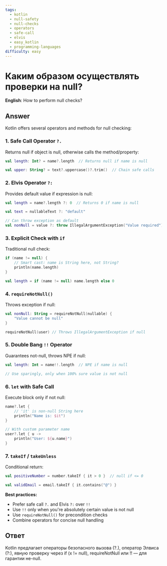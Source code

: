 ```yaml
---
tags:
  - kotlin
  - null-safety
  - null-checks
  - operators
  - safe-call
  - elvis
  - easy_kotlin
  - programming-languages
difficulty: easy
---
```


# Каким образом осуществлять проверки на null?

**English**: How to perform null checks?

## Answer

Kotlin offers several operators and methods for null checking:

### 1. Safe Call Operator `?.`

Returns null if object is null, otherwise calls the method/property:

```kotlin
val length: Int? = name?.length  // Returns null if name is null

val upper: String? = text?.uppercase()?.trim()  // Chain safe calls
```

### 2. Elvis Operator `?:`

Provides default value if expression is null:

```kotlin
val length = name?.length ?: 0  // Returns 0 if name is null

val text = nullableText ?: "default"

// Can throw exception as default
val nonNull = value ?: throw IllegalArgumentException("Value required")
```

### 3. Explicit Check with `if`

Traditional null check:

```kotlin
if (name != null) {
    // Smart cast: name is String here, not String?
    println(name.length)
}

val length = if (name != null) name.length else 0
```

### 4. `requireNotNull()`

Throws exception if null:

```kotlin
val nonNull: String = requireNotNull(nullable) {
    "Value cannot be null"
}

requireNotNull(user) // Throws IllegalArgumentException if null
```

### 5. Double Bang `!!` Operator

Guarantees not-null, throws NPE if null:

```kotlin
val length: Int = name!!.length  // NPE if name is null

// Use sparingly, only when 100% sure value is not null
```

### 6. `let` with Safe Call

Execute block only if not null:

```kotlin
name?.let {
    // 'it' is non-null String here
    println("Name is: $it")
}

// With custom parameter name
user?.let { u ->
    println("User: ${u.name}")
}
```

### 7. `takeIf` / `takeUnless`

Conditional return:

```kotlin
val positiveNumber = number.takeIf { it > 0 }  // null if <= 0

val validEmail = email.takeIf { it.contains("@") }
```

**Best practices:**
- Prefer safe call `?.` and Elvis `?:` over `!!`
- Use `!!` only when you're absolutely certain value is not null
- Use `requireNotNull()` for precondition checks
- Combine operators for concise null handling

## Ответ

Kotlin предлагает операторы безопасного вызова (?.), оператор Элвиса (?:), явную проверку через if (x != null), requireNotNull или !! — для гарантии не-null.


